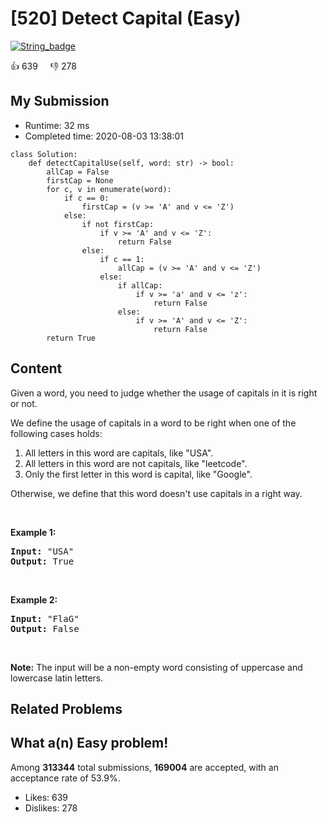 # [520] Detect Capital (Easy)

[![String_badge](https://img.shields.io/badge/topic-String-green.svg)](https://leetcode.com/problems/detect-capital/) 

:+1: 639 &nbsp; &nbsp; :thumbsdown: 278

## My Submission

- Runtime: 32 ms
- Completed time: 2020-08-03 13:38:01

```python3
class Solution:
    def detectCapitalUse(self, word: str) -> bool:
        allCap = False
        firstCap = None
        for c, v in enumerate(word):
            if c == 0:
                firstCap = (v >= 'A' and v <= 'Z')
            else:
                if not firstCap:
                    if v >= 'A' and v <= 'Z':
                        return False
                else:
                    if c == 1:
                        allCap = (v >= 'A' and v <= 'Z')
                    else:
                        if allCap:
                            if v >= 'a' and v <= 'z':
                                return False
                        else:
                            if v >= 'A' and v <= 'Z':
                                return False
        return True
```

## Content
<p>Given a word, you need to judge whether the usage of capitals in it is right or not.</p>

<p>We define the usage of capitals in a word to be right when one of the following cases holds:</p>

<ol>
	<li>All letters in this word are capitals, like &quot;USA&quot;.</li>
	<li>All letters in this word are not capitals, like &quot;leetcode&quot;.</li>
	<li>Only the first letter in this word is capital, like &quot;Google&quot;.</li>
</ol>
Otherwise, we define that this word doesn&#39;t use capitals in a right way.

<p>&nbsp;</p>

<p><b>Example 1:</b></p>

<pre>
<b>Input:</b> &quot;USA&quot;
<b>Output:</b> True
</pre>

<p>&nbsp;</p>

<p><b>Example 2:</b></p>

<pre>
<b>Input:</b> &quot;FlaG&quot;
<b>Output:</b> False
</pre>

<p>&nbsp;</p>

<p><b>Note:</b> The input will be a non-empty word consisting of uppercase and lowercase latin letters.</p>


## Related Problems


## What a(n) Easy problem!
Among **313344** total submissions, **169004** are accepted, with an acceptance rate of 53.9%. <br>

- Likes: 639
- Dislikes: 278

